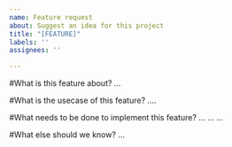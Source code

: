 ```yaml
---
name: Feature request
about: Suggest an idea for this project
title: "[FEATURE]"
labels: ''
assignees: ''

---
```


#What is this feature about?
…

#What is the usecase of this feature?
....

#What needs to be done to implement this feature?
 …
 …
 …

#What else should we know?
…
